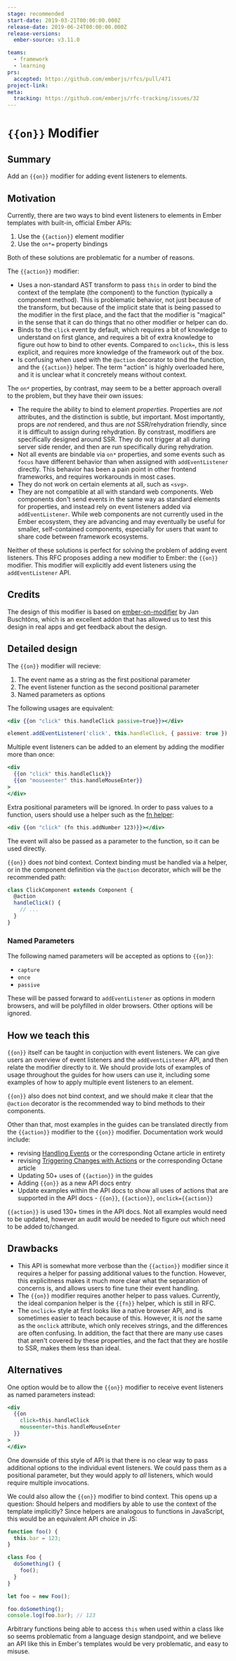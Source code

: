 ```yaml
---
stage: recommended
start-date: 2019-03-21T00:00:00.000Z
release-date: 2019-06-24T00:00:00.000Z
release-versions:
  ember-source: v3.11.0

teams:
  - framework
  - learning
prs:
  accepted: https://github.com/emberjs/rfcs/pull/471
project-link:
meta:
  tracking: https://github.com/emberjs/rfc-tracking/issues/32
---
```


# `{{on}}` Modifier

## Summary

Add an `{{on}}` modifier for adding event listeners to elements.

## Motivation

Currently, there are two ways to bind event listeners to elements in Ember
templates with built-in, official Ember APIs:

1. Use the `{{action}}` element modifier
2. Use the `on*=` property bindings

Both of these solutions are problematic for a number of reasons.

The `{{action}}` modifier:

- Uses a non-standard AST transform to pass `this` in order to bind the context
  of the template (the component) to the function (typically a component
  method). This is problematic behavior, not just because of the transform, but
  because of the implicit state that is being passed to the modifier in the
  first place, and the fact that the modifier is "magical" in the sense that it
  can do things that no other modifier or helper can do.
- Binds to the `click` event by default, which requires a bit of knowledge to
  understand on first glance, and requires a bit of extra knowledge to figure
  out how to bind to other events. Compared to `onclick=`, this is less
  explicit, and requires more knowledge of the framework out of the box.
- Is confusing when used with the `@action` decorator to bind the function, and
  the `{{action}}` helper. The term "action" is highly overloaded here, and it
  is unclear what it concretely means without context.

The `on*` properties, by contrast, may seem to be a better approach overall to
the problem, but they have their own issues:

- The require the ability to bind to element _properties_. Properties are _not_
  attributes, and the distinction is subtle, but important. Most importantly,
  props are _not_ rendered, and thus are _not_ SSR/rehydration friendly, since
  it is difficult to assign during rehydration. By constrast, modifiers are
  specifically designed around SSR. They do not trigger at all during server
  side render, and then are run specifically during rehydration.
- Not all events are bindable via `on*` properties, and some events such as
  `focus` have different behavior than when assigned with `addEventListener`
  directly. This behavior has been a pain point in other frontend frameworks,
  and requires workarounds in most cases.
- They do not work on certain elements at all, such as `<svg>`.
- They are not compatible at all with standard web components. Web components
  don't send events in the same way as standard elements for properties, and
  instead rely on event listeners added via `addEventListener`. While web
  components are not currently used in the Ember ecosystem, they are advancing
  and may eventually be useful for smaller, self-contained components,
  especially for users that want to share code between framework ecosystems.

Neither of these solutions is perfect for solving the problem of adding event
listeners. This RFC proposes adding a new modifier to Ember: the `{{on}}`
modifier. This modifier will explicitly add event listeners using the
`addEventListener` API.

## Credits

The design of this modifier is based on [ember-on-modifier](https://github.com/buschtoens/ember-on-modifier)
by Jan Buschtöns, which is an excellent addon that has allowed us to test this
design in real apps and get feedback about the design.

## Detailed design

The `{{on}}` modifier will recieve:

1. The event name as a string as the first positional parameter
2. The event listener function as the second positional parameter
3. Named parameters as options

The following usages are equivalent:

```hbs
<div {{on "click" this.handleClick passive=true}}></div>
```

```js
element.addEventListener('click', this.handleClick, { passive: true });
```

Multiple event listeners can be added to an element by adding the modifier more
than once:

```hbs
<div
  {{on "click" this.handleClick}}
  {{on "mouseenter" this.handleMouseEnter}}
>
</div>
```

Extra positional parameters will be ignored. In order to pass values to a
function, users should use a helper such as the [fn helper](https://github.com/emberjs/rfcs/pull/470):

```hbs
<div {{on "click" (fn this.addNumber 123)}}></div>
```

The event will also be passed as a parameter to the function, so it can be used
directly.

`{{on}}` does _not_ bind context. Context binding must be handled via a helper,
or in the component definition via the `@action` decorator, which will be the
recommended path:

```js
class ClickComponent extends Component {
  @action
  handleClick() {
    // ...
  }
}
```

### Named Parameters

The following named parameters will be accepted as options to `{{on}}`:

- `capture`
- `once`
- `passive`

These will be passed forward to `addEventListener` as options in modern
browsers, and will be polyfilled in older browsers. Other options will be
ignored.

## How we teach this

`{{on}}` itself can be taught in conjuction with event listeners. We can give
users an overview of event listeners and the `addEventListener` API, and then
relate the modifier directly to it. We should provide lots of examples of usage
throughout the guides for how users can use it, including some examples of how
to apply multiple event listeners to an element.

`{{on}}` also does not bind context, and we should make it clear that the
`@action` decorator is the recommended way to bind methods to their components.

Other than that, most examples in the guides can be translated directly from
the `{{action}}` modifier to the `{{on}}` modifier.
Documentation work would include:

- revising [Handling Events](https://guides.emberjs.com/release/components/handling-events/#toc_event-names) or the corresponding Octane article in entirety
- revising [Triggering Changes with Actions](https://guides.emberjs.com/release/components/triggering-changes-with-actions/) or the corresponding Octane article
- Updating 50+ uses of `{{action}}` in the guides
- Adding `{{on}}` as a new API docs entry
- Update examples within the API docs to show all uses of actions that are supported in the API docs - `{{on}}`, `{{action}}`, `onclick={{action}}`

`{{action}}` is used 130+ times in the API docs. Not all examples would need to be updated, however an audit would be needed to figure out which need to be added to/changed.

## Drawbacks

- This API is somewhat more verbose than the `{{action}}` modifier since it
  requires a helper for passing additional values to the function. However, this
  explicitness makes it much more clear what the separation of concerns is, and
  allows users to fine tune their event handling.
- The `{{on}}` modifier requires another helper to pass values. Currently, the
  ideal companion helper is the `{{fn}}` helper, which is still in RFC.
- The `onclick=` style at first looks like a native browser API, and is
  sometimes easier to teach because of this. However, it is _not_ the same as
  the `onclick` attribute, which only receives strings, and the differences are
  often confusing. In addition, the fact that there are many use cases that
  aren't covered by these properties, and the fact that they are hostile to SSR,
  makes them less than ideal.

## Alternatives

One option would be to allow the `{{on}}` modifier to receive event listeners
as named parameters instead:

```hbs
<div
  {{on
    click=this.handleClick
    mouseenter=this.handleMouseEnter
  }}
>
</div>
```

One downside of this style of API is that there is no clear way to pass
additional options to the individual event listeners. We could pass them as a
positional parameter, but they would apply to _all_ listeners, which would
require multiple invocations.

We could also allow the `{{on}}` modifier to bind context. This opens up a
question: Should helpers and modifiers by able to use the context of the
template implicitly? Since helpers are analogous to functions in JavaScript,
this would be an equivalent API choice in JS:

```js
function foo() {
  this.bar = 123;
}

class Foo {
  doSomething() {
    foo();
  }
}

let foo = new Foo();

foo.doSomething();
console.log(foo.bar); // 123
```

Arbitrary functions being able to access `this` when used within a class like so
seems problematic from a language design standpoint, and we believe an API like
this in Ember's templates would be very problematic, and easy to misuse.
